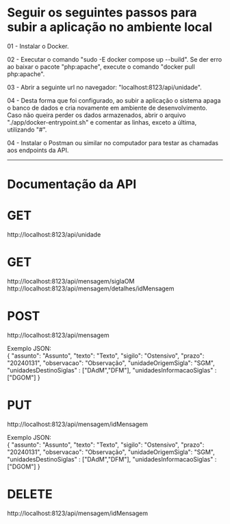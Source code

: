 # Seguir os seguintes passos para subir a aplicação no ambiente local

01 - Instalar o Docker.

02 - Executar o comando "sudo -E docker compose up --build". Se der erro ao baixar o pacote "php:apache", execute o comando "docker pull php:apache".

03 - Abrir a seguinte url no navegador: "localhost:8123/api/unidade".

04 - Desta forma que foi configurado, ao subir a aplicação o sistema apaga o banco de dados e cria novamente em ambiente de desenvolvimento. Caso não queira perder os dados armazenados, abrir o arquivo "./app/docker-entrypoint.sh" e comentar as linhas, exceto a última, utilizando "#".

04 - Instalar o Postman ou similar no computador para testar as chamadas aos endpoints da API.

------------------------
# Documentação da API

# GET
http://localhost:8123/api/unidade
<br />
# GET
http://localhost:8123/api/mensagem/siglaOM
<br />
http://localhost:8123/api/mensagem/detalhes/idMensagem

# POST
http://localhost:8123/api/mensagem

Exemplo JSON: <br />
{
    "assunto": "Assunto",
    "texto": "Texto",
    "sigilo": "Ostensivo",
    "prazo": "20240131",
    "observacao": "Observação",
    "unidadeOrigemSigla": "SGM",
    "unidadesDestinoSiglas" : ["DAdM","DFM"],
    "unidadesInformacaoSiglas" : ["DGOM"]
}

# PUT
http://localhost:8123/api/mensagem/idMensagem

Exemplo JSON: <br />
{
    "assunto": "Assunto",
    "texto": "Texto",
    "sigilo": "Ostensivo",
    "prazo": "20240131",
    "observacao": "Observação",
    "unidadeOrigemSigla": "SGM",
    "unidadesDestinoSiglas" : ["DAdM","DFM"],
    "unidadesInformacaoSiglas" : ["DGOM"]
}

# DELETE
http://localhost:8123/api/mensagem/idMensagem
